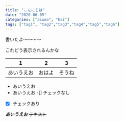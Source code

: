 ```yaml
---
title: "こんにちは"
date: "2020-06-05"
categories: ["aiueo", "hai"]
tags: ["tag1", "tag2","tag3","tag4","tag5","tag6"]
---
```


書いたよ〜〜〜〜

これどう表示されるんかな

|1|2|3|
|-|-|-|
|あいうえお|おはよ|そうね|

*   あいうえお
*   あいうえお
-[] チェックなし
-[x]    チェックあり 

***あいうえお***
~~テキスト~~